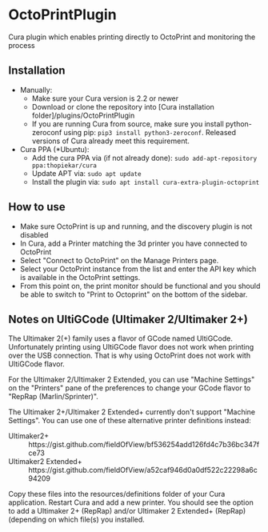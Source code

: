 # OctoPrintPlugin
Cura plugin which enables printing directly to OctoPrint and monitoring the process

Installation
----
* Manually:
  - Make sure your Cura version is 2.2 or newer
  - Download or clone the repository into [Cura installation folder]/plugins/OctoPrintPlugin
  - If you are running Cura from source, make sure you install python-zeroconf using pip: 
    ```pip3 install python3-zeroconf```.
    Released versions of Cura already meet this requirement.
* Cura PPA (*Ubuntu):
  - Add the cura PPA via (if not already done): `sudo add-apt-repository ppa:thopiekar/cura`
  - Update APT via: `sudo apt update`
  - Install the plugin via: `sudo apt install cura-extra-plugin-octoprint`
  

How to use
----
- Make sure OctoPrint is up and running, and the discovery plugin is not disabled
- In Cura, add a Printer matching the 3d printer you have connected to OctoPrint
- Select "Connect to OctoPrint" on the Manage Printers page.
- Select your OctoPrint instance from the list and enter the API key which is
  available in the OctoPrint settings.
- From this point on, the print monitor should be functional and you should be
  able to switch to "Print to Octoprint" on the bottom of the sidebar.

Notes on UltiGCode (Ultimaker 2/Ultimaker 2+)
----
The Ultimaker 2(+) family uses a flavor of GCode named UltiGCode. Unfortunately printing
using UltiGCode flavor does not work when printing over the USB connection. That is why
using OctoPrint does not work with UltiGCode flavor.

For the Ultimaker 2/Ultimaker 2 Extended, you can use "Machine Settings" on the
"Printers" pane of the preferences to change your GCode flavor to "RepRap 
(Marlin/Sprinter)".

The Ultimaker 2+/Ultimaker 2 Extended+ currently don't support "Machine Settings". You
can use one of these alternative printer definitions instead:
<dl>
<dt>Ultimaker2+</dt>
<dd>https://gist.github.com/fieldOfView/bf536254add126fd4c7b36bc347fce73</dd>
<dt>Ultimaker2 Extended+</dt>
<dd>https://gist.github.com/fieldOfView/a52caf946d0a0df522c22298a6c94209</dd>
</dl>
Copy these files into the resources/definitions folder of your Cura application.
Restart Cura and add a new printer. You should see the option to add a Ultimaker
2+ (RepRap) and/or Ultimaker 2 Extended+ (RepRap) (depending on which file(s)
you installed.
